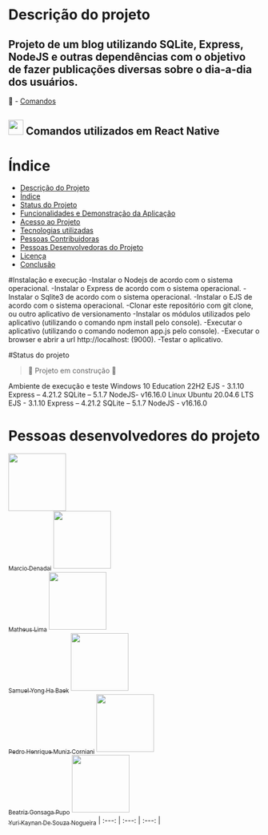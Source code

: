 # Descrição do projeto
## Projeto de um blog utilizando SQLite, Express, NodeJS e outras dependências com o objetivo de fazer publicações diversas sobre o dia-a-dia dos usuários.

:round_pushpin: - [Comandos](#-comandos-utilizados-em-react-native) <br>
## <img src="https://cdn.jsdelivr.net/gh/devicons/devicon/icons/react/react-original.svg" width="30" height="30"/> Comandos utilizados em React Native
 
# Índice
* [Descrição do Projeto](#descrição-do-projeto)
* [Índice](#índice)
* [Status do Projeto](#status-do-Projeto)
* [Funcionalidades e Demonstração da Aplicação](#funcionalidades-e-demonstração-da-aplicação)
* [Acesso ao Projeto](#acesso-ao-projeto)
* [Tecnologias utilizadas](#tecnologias-utilizadas)
* [Pessoas Contribuidoras](#pessoas-contribuidoras)
* [Pessoas Desenvolvedoras do Projeto](#pessoas-desenvolvedoras)
* [Licença](#licença)
* [Conclusão](#conclusão)
  
#Instalação e execução
-Instalar o Nodejs de acordo com o sistema operacional.
-Instalar o Express de acordo com o sistema operacional.
-Instalar o Sqlite3 de acordo com o sistema operacional.
-Instalar o EJS de acordo com o sistema operacional.
-Clonar este repositório com git clone, ou outro aplicativo de versionamento
-Instalar os módulos utilizados pelo aplicativo (utilizando o comando npm install pelo console).
-Executar o aplicativo (utilizando o comando nodemon app.js pelo console). 
-Executar o browser e abrir a url http://localhost: (9000).
-Testar o aplicativo.

#Status do projeto
> :construction: Projeto em construção :construction:

Ambiente de execução e teste
Windows 10 Education 22H2
EJS - 3.1.10
Express – 4.21.2
SQLite – 5.1.7
NodeJS- v16.16.0
Linux Ubuntu 20.04.6 LTS
EJS - 3.1.10
Express – 4.21.2
SQLite – 5.1.7
NodeJS - v16.16.0


# Pessoas desenvolvedores do projeto
[<img loading="lazy" src="https://avatars.githubusercontent.com/u/125585681?v=4" width=115><br><sub>Marcio Denadai</sub>](https://github.com/DenadaiSenai)
[<img loading="lazy" src="https://avatars.githubusercontent.com/u/154000567?v=4" width=115><br><sub>Matheus Lima</sub>](https://github.com/ProfMthLuiz)
[<img loading="lazy" src="https://avatars.githubusercontent.com/u/163847315?v=4" width=115><br><sub>Samuel Yong Ha Baek</sub>](https://github.com/ISamuelBaekI)
[<img loading="lazy" src="https://avatars.githubusercontent.com/u/163860482?v=4" width=115><br><sub>Pedro Henrique Muniz Corniani</sub>](https://github.com/PedroMunizSENAI)
[<img loading="lazy" src="https://avatars.githubusercontent.com/u/163849516?v=4" width=115><br><sub>Beatriz Gonsaga Pupo</sub>](https://github.com/BeatrizPupo)
[<img loading="lazy" src="https://avatars.githubusercontent.com/u/163848228?v=4" width=115><br><sub>Yuri Kaynan De Souza Nogueira</sub>](https://github.com/YuriKaynanSenai)
| :---: | :---: | :---: |
